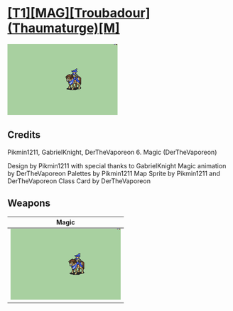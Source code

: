# [\[T1\]\[MAG\]\[Troubadour\]\(Thaumaturge\)\[M\]](./)

<img src="./6.%20Magic/Magic_000.png" alt="[T1][MAG][Troubadour](Thaumaturge)[M] standing" />

## Credits

Pikmin1211, GabrielKnight, DerTheVaporeon
6. Magic (DerTheVaporeon)

Design by Pikmin1211 with special thanks to GabrielKnight
Magic animation by DerTheVaporeon
Palettes by Pikmin1211
Map Sprite by Pikmin1211 and DerTheVaporeon
Class Card by DerTheVaporeon

## Weapons


|Magic |
|  :---: |
| <img alt="Magic animation" src="./6.%20Magic/Magic.gif" /> |
